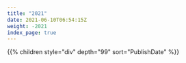 ```yaml
---
title: "2021"
date: 2021-06-10T06:54:15Z
weight: -2021
index_page: true
---
```



{{% children style="div" depth="99" sort="PublishDate" %}}
